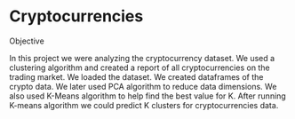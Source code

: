 # Cryptocurrencies

Objective

In this project we were analyzing the cryptocurrency dataset. We used a clustering algorithm and created a report of all cryptocurrencies on the trading market. We loaded the dataset. We created dataframes of the crypto data. We later used PCA algorithm to reduce data dimensions. We also used K-Means algorithm to help find the best value for K. After running K-means algorithm we could predict K clusters for cryptocurrencies data.
